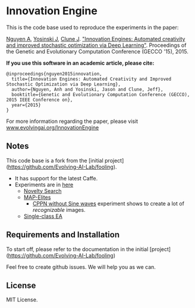 # Innovation Engine

This is the code base used to reproduce the experiments in the paper:

[Nguyen A](http://anhnguyen.me), [Yosinski J](http://yosinski.com/), [Clune J](http://jeffclune.com). ["Innovation Engines: Automated creativity and improved stochastic optimization via Deep Learning"](http://www.evolvingai.org/files/InnovationEngine_gecco15.pdf). Proceedings of the Genetic and Evolutionary Computation Conference (GECCO '15), 2015.

**If you use this software in an academic article, please cite:**

    @inproceedings{nguyen2015innovation,
      title={Innovation Engines: Automated Creativity and Improved Stochastic Optimization via Deep Learning},
      author={Nguyen, Anh and Yosinski, Jason and Clune, Jeff},
      booktitle={Genetic and Evolutionary Computation Conference (GECCO), 2015 IEEE Conference on},
      year={2015}
    }

For more information regarding the paper, please visit www.evolvingai.org/InnovationEngine

## Notes

This code base is a fork from the [initial project] (https://github.com/Evolving-AI-Lab/fooling).

* It has support for the latest Caffe.
* Experiments are in [here](https://github.com/Evolving-AI-Lab/innovation-engine/tree/master/sferes/exp/images/x)
  * [Novelty Search](https://github.com/Evolving-AI-Lab/innovation-engine/blob/master/sferes/exp/images/x/gecco15/dl_novelty_images_imagenet.cpp)
  * [MAP-Elites](https://github.com/Evolving-AI-Lab/innovation-engine/blob/master/sferes/exp/images/x/gecco15/dl_map_elites_images.cpp)
    * [CPPN without Sine waves](https://github.com/Evolving-AI-Lab/innovation-engine/blob/master/sferes/exp/images/x/gecco15/dl_map_elites_images_no_sine.cpp) experiment shows to create a lot of *recognizable* images.
  * [Single-class EA](https://github.com/Evolving-AI-Lab/innovation-engine/blob/master/sferes/exp/images/x/gecco15/dl_rank_simple_images.cpp)
  


## Requirements and Installation

To start off, please refer to the documentation in the initial [project] (https://github.com/Evolving-AI-Lab/fooling)

Feel free to create github issues. We will help you as we can.

## License

MIT License.
